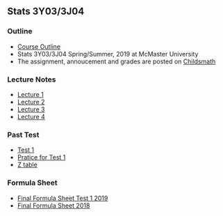 ## Stats 3Y03/3J04    

### Outline
* [Course Outline](https://muu24.github.io/Stats3Y3J_2019/Course_Outline_3y2019.pdf)
* Stats 3Y03/3J04 Spring/Summer, 2019 at McMaster University
* The assignment, annoucement and grades are posted on [Childsmath](https://www.childsmath.ca/childsa/forms/main_login.php)

### Lecture Notes
* [Lecture 1](https://muu24.github.io/Stats3Y3J_2019/Lecture1.pdf)
* [Lecture 2](https://muu24.github.io/Stats3Y3J_2019/Lecture2.pdf)
* [Lecture 3](https://muu24.github.io/Stats3Y3J_2019/Lecture3.pdf)
* [Lecture 4](https://muu24.github.io/Stats3Y3J_2019/Lecture4.pdf)

### Past Test
* [Test 1](https://muu24.github.io/Stats3Y3J_2019/Test1_v1.pdf)
* [Pratice for Test 1](https://muu24.github.io/Stats3Y3J_2019/Sample_Test1.pdf)
* [Z table](https://muu24.github.io/Stats3Y3J_2019/Ztable.pdf)

### Formula Sheet

* [Final Formula Sheet Test 1 2019](https://muu24.github.io/Stats3Y3J_2019/Test1_formula_sheet.pdf)
* [Final Formula Sheet 2018](https://muu24.github.io/Stats3Y03_Summer_2018/notes/final_formula_sheet.pdf)
